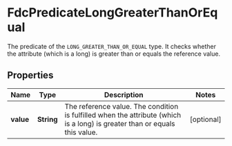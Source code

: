 

# FdcPredicateLongGreaterThanOrEqual

The predicate of the `LONG_GREATER_THAN_OR_EQUAL` type. It checks whether the attribute (which is a long) is greater than or equals the reference value.

## Properties

| Name | Type | Description | Notes |
|------------ | ------------- | ------------- | -------------|
|**value** | **String** | The reference value. The condition is fulfilled when the attribute (which is a long) is greater than or equals this value. |  [optional] |



